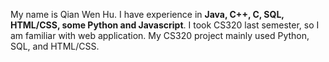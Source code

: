 My name is Qian Wen Hu. I have experience in **Java, C++, C, SQL, HTML/CSS, some Python and Javascript**. I took CS320 last semester, so I am familiar with web application. My CS320 project mainly used Python, SQL, and HTML/CSS. 